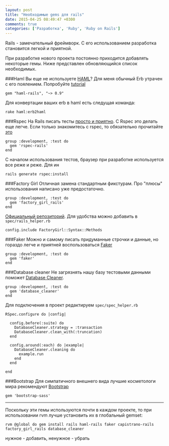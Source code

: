 ```yaml
---
layout: post
title: "Необходимые gems для rails"
date: 2015-04-25 08:49:47 +0300
comments: true
categories: ['Разработка', 'Ruby', 'Ruby on Rails']
---
```

Rails - замечательный фреймворк. С его использованием разработка становится легкой и приятной.

При разработке нового проекта постоянно приходится добавлять некоторые гемы. Ниже представлен обновляющийся список необходимых.
<!--more-->
###Haml
Вы еще не используете [HAML](http://haml.info/)? Для меня обычный Erb утрачен с его поялением. Попробуйте [tutorial](http://haml.info/tutorial.html) 

```
gem "haml-rails", "~> 0.9"

```
Для конвертации ваших erb в haml есть следущая команда:

```
rake haml:erb2haml
```

###Rspec
На Rails писать тесты [просто и приятно](http://rusrails.ru/a-guide-to-testing-rails-applications). С Rspec это делать еще легче. Если только знакомитесь с rspec, то обязательно прочитайте [это](http://betterspecs.org/ru/)

```
group :development, :test do
  gem 'rspec-rails'
end

```

С началом использования тестов, браузер при разработке используется все реже и реже. Для ин

```
rails generate rspec:install

```

###Factory Girl
Отличная замена стандартным фикстурам. Про "плюсы" использования написано уже предостаточно.

```
group :development, :test do
  gem 'factory_girl_rails'
end

```

[Официальный репозиторий](https://github.com/thoughtbot/factory_girl_rails). Для удобства можно добавить в `spec/rails_helper.rb`

```
config.include FactoryGirl::Syntax::Methods

```

###Faker
Можно и самому писать придуманные строчки и данные, но гораздо легче и приятней воспользоваться [Faker](https://github.com/stympy/faker)

```
group :development, :test do
  gem 'faker'
end

```

###Database cleaner
Не загрязнять нашу базу тестовыми данными поможет [Database Cleaner](https://github.com/DatabaseCleaner/database_cleaner). 

```
group :development, :test do
  gem 'database_cleaner'
end

```

Для подключения в проект редактируем `spec/spec_helper.rb`

```
RSpec.configure do |config|

  config.before(:suite) do
    DatabaseCleaner.strategy = :transaction
    DatabaseCleaner.clean_with(:truncation)
  end

  config.around(:each) do |example|
    DatabaseCleaner.cleaning do
      example.run
    end
  end

end
```

###Bootstrap
Для симпатичного внешнего вида лучшие косметологи мира рекомендуют [Bootstrap](http://getbootstrap.com/)

```
gem 'bootstrap-sass'

```

----
Поскольку эти гемы используются почти в каждом проекте, то при использовании rvm лучше установить их в глобальный gemset:

```
rvm @global do gem install rails haml-rails faker capistrano-rails factory_girl_rails database_cleaner

```

нужное - добавить, ненужное - убрать
